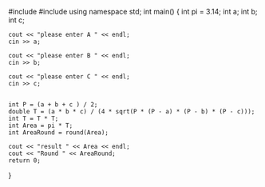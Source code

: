 #include <iostream>
#include <cmath>
using namespace std;
int main()
{
	int pi = 3.14;
	int a;
	int b;
	int c;
	
	cout << "please enter A " << endl;
	cin >> a;

	cout << "please enter B " << endl;
	cin >> b;

	cout << "please enter C " << endl;
	cin >> c;

	
	int P = (a + b + c ) / 2;
	double T = (a * b * c) / (4 * sqrt(P * (P - a) * (P - b) * (P - c)));
	int T = T * T;
	int Area = pi * T;
	int AreaRound = round(Area);
	
	cout << "result " << Area << endl;
	cout << "Round " << AreaRound;
	return 0;
}
